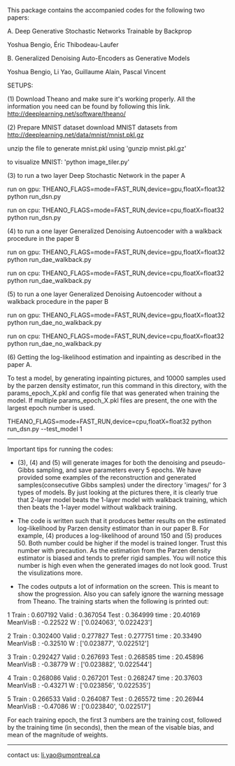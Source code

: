 This package contains the accompanied codes for the following two papers:

A. Deep Generative Stochastic Networks Trainable by Backprop

Yoshua Bengio, Éric Thibodeau-Laufer

B. Generalized Denoising Auto-Encoders as Generative Models

Yoshua Bengio, Li Yao, Guillaume Alain, Pascal Vincent

SETUPS:

(1) Download Theano and make sure it's working properly. 
All the information you need can be found by following this link.
http://deeplearning.net/software/theano/

(2) Prepare MNIST dataset
download MNIST datasets from http://deeplearning.net/data/mnist/mnist.pkl.gz

unzip the file to generate mnist.pkl using 'gunzip mnist.pkl.gz'

to visualize MNIST: 'python image_tiler.py'

(3) to run a two layer Deep Stochastic Network in the paper A

run on gpu: THEANO_FLAGS=mode=FAST_RUN,device=gpu,floatX=float32 python run_dsn.py

run on cpu: THEANO_FLAGS=mode=FAST_RUN,device=cpu,floatX=float32 python run_dsn.py

(4) to run a one layer Generalized Denoising Autoencoder with a walkback procedure in the paper B 

run on gpu: THEANO_FLAGS=mode=FAST_RUN,device=gpu,floatX=float32 python run_dae_walkback.py

run on cpu: THEANO_FLAGS=mode=FAST_RUN,device=cpu,floatX=float32 python run_dae_walkback.py

(5) to run a one layer Generalized Denoising Autoencoder without a walkback procedure in the paper B 

run on gpu: THEANO_FLAGS=mode=FAST_RUN,device=gpu,floatX=float32 python run_dae_no_walkback.py

run on cpu: THEANO_FLAGS=mode=FAST_RUN,device=cpu,floatX=float32 python run_dae_no_walkback.py 

(6) Getting the log-likelihood estimation and inpainting as described in the paper A. 

To test a model, by generating inpainting pictures, and 10000 samples used by the parzen density estimator, run this command in this directory, with the params_epoch_X.pkl and config file that was generated when training the model. If multiple params_epoch_X.pkl files are present, the one with the largest epoch number is used.

THEANO_FLAGS=mode=FAST_RUN,device=cpu,floatX=float32 python run_dsn.py --test_model 1

---------------------------
Important tips for running the codes:

* (3), (4) and (5) will generate images for both the denoising and pseudo-Gibbs sampling, and save parameters every 5 epochs. We have provided some examples of the reconstruction and generated samples(consecutive Gibbs samples) under the directory 'images/' for 3 types of models. By just looking at the pictures there, it is clearly true that 2-layer model beats the 1-layer model with walkback training, which then beats the 1-layer model without walkback training.

* The code is written such that it produces better results on the estimated log-likelihood by Parzen density estimator than in our paper B. For example, (4) produces a log-likelihood of around 150 and (5) produces 50. Both number could be higher if the model is trained longer. Trust this number with precaution. As the estimation from the Parzen density estimator is biased and tends to prefer rigid samples. You will notice this number is high even when the generated images do not look good. Trust the visulizations more. 

* The codes outputs a lot of information on the screen. This is meant to show the progression. Also you can safely ignore the warning message from Theano. The training starts when the following is printed out:

1       Train :  0.607192       Valid :  0.367054       Test  :  0.364999       time :  20.40169 MeanVisB :  -0.22522 W :  ['0.024063', '0.022423']

2       Train :  0.302400       Valid :  0.277827       Test  :  0.277751       time :  20.33490 MeanVisB :  -0.32510 W :  ['0.023877', '0.022512']

3       Train :  0.292427       Valid :  0.267693       Test  :  0.268585       time :  20.45896 MeanVisB :  -0.38779 W :  ['0.023882', '0.022544']

4       Train :  0.268086       Valid :  0.267201       Test  :  0.268247       time :  20.37603 MeanVisB :  -0.43271 W :  ['0.023856', '0.022535']

5       Train :  0.266533       Valid :  0.264087       Test  :  0.265572       time :  20.26944 MeanVisB :  -0.47086 W :  ['0.023840', '0.022517']

For each training epoch, the first 3 numbers are the training cost, followed by the training time (in seconds), then the mean of the visable bias, and mean of the magnitude of weights. 


----------------
contact us: li.yao@umontreal.ca
